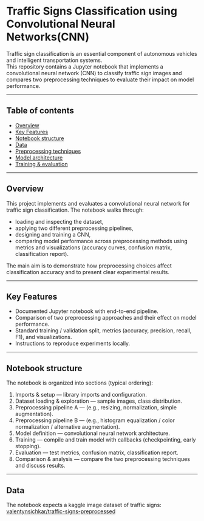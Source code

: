 # Traffic Signs Classification using Convolutional Neural Networks(CNN) 

Traffic sign classification is an essential component of autonomous vehicles and intelligent transportation systems.  
This repository contains a Jupyter notebook that implements a convolutional neural network (CNN) to classify traffic sign images and compares two preprocessing techniques to evaluate their impact on model performance.


---

## Table of contents
- [Overview](#overview)  
- [Key Features](#key-features)  
- [Notebook structure](#notebook-structure)  
- [Data](#data)  
- [Preprocessing techniques](#preprocessing-techniques)  
- [Model architecture](#model-architecture)  
- [Training & evaluation](#training--evaluation)  

---

## Overview
This project implements and evaluates a convolutional neural network for traffic sign classification. The notebook walks through:
- loading and inspecting the dataset,
- applying two different preprocessing pipelines,
- designing and training a CNN,
- comparing model performance across preprocessing methods using metrics and visualizations (accuracy curves, confusion matrix, classification report).

The main aim is to demonstrate how preprocessing choices affect classification accuracy and to present clear experimental results.

---

## Key Features
- Documented Jupyter notebook with end-to-end pipeline.
- Comparison of two preprocessing approaches and their effect on model performance.
- Standard training / validation split, metrics (accuracy, precision, recall, F1), and visualizations.
- Instructions to reproduce experiments locally.

---

## Notebook structure
The notebook is organized into sections (typical ordering):
1. Imports & setup — library imports and configuration.  
2. Dataset loading & exploration — sample images, class distribution.  
3. Preprocessing pipeline A — (e.g., resizing, normalization, simple augmentation).  
4. Preprocessing pipeline B — (e.g., histogram equalization / color normalization / alternative augmentation).  
5. Model definition — convolutional neural network architecture.  
6. Training — compile and train model with callbacks (checkpointing, early stopping).  
7. Evaluation — test metrics, confusion matrix, classification report.  
8. Comparison & analysis — compare the two preprocessing techniques and discuss results.  

---

## Data
The notebook expects a kaggle image dataset of traffic signs: [valentynsichkar/traffic-signs-preprocessed](https://www.kaggle.com/datasets/valentynsichkar/traffic-signs-preprocessed)
